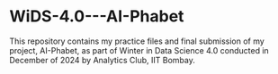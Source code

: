 # WiDS-4.0---AI-Phabet
This repository contains my practice files and final submission of my project, AI-Phabet, as part of Winter in Data Science 4.0 conducted in December of 2024 by Analytics Club, IIT Bombay.
